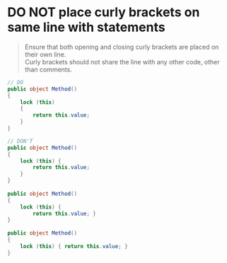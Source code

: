 # **DO NOT** place curly brackets on same line with statements

> Ensure that both opening and closing curly brackets are placed on their own line.  
> Curly brackets should not share the line with any other code, other than comments.  

``` csharp
// DO
public object Method()
{
    lock (this)
    {
        return this.value;
    }
}
```

``` csharp
// DON'T
public object Method()
{
    lock (this) {
        return this.value;
    }
}
    
public object Method()
{
    lock (this) {
        return this.value; }
}
    
public object Method()
{
    lock (this) { return this.value; }
}
```
